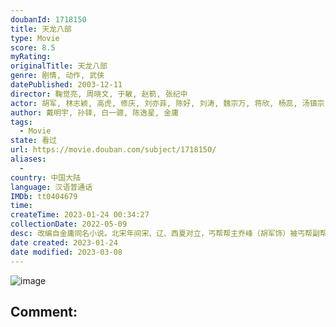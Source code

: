 ```yaml
---
doubanId: 1718150
title: 天龙八部
type: Movie
score: 8.5
myRating: 
originalTitle: 天龙八部
genre: 剧情, 动作, 武侠
datePublished: 2003-12-11
director: 鞠觉亮, 周晓文, 于敏, 赵箭, 张纪中
actor: 胡军, 林志颖, 高虎, 修庆, 刘亦菲, 陈好, 刘涛, 魏宗万, 蒋欣, 杨蕊, 汤镇宗, 舒畅, 申军谊, 计春华, 石兰, 马浴柯, 李勇勇, 王璐瑶, 彭丹, 高远, 钟丽缇, 阮丹宁, 王祎, 王海珍, 任泽巍, 刘立伟, 张衡平, 李彧, 赵雍, 修革, 巴音, 谢雨欣, 张谦, 晋松, 郑爽, 孙蛟龙, 许还山, 张纪中, 马仑, 黄小蕾, 刘仲元, 周晓文, 杨念生, 许敬义, 陆建艺, 李菁菁, 廖琪瑛, 应宝林, 吕士刚, 扎西, 金雁, 张楠, 纪元, 张伸, 张彤, 李立宏, 周玉洁, 陶吉新, 于博宁, 郭军, 王文升, 鄂布斯
author: 戴明宇, 孙铎, 白一骢, 陈逸星, 金庸
tags:
  - Movie
state: 看过
url: https://movie.douban.com/subject/1718150/
aliases:
  - 
country: 中国大陆
language: 汉语普通话
IMDb: tt0404679
time: 
createTime: 2023-01-24 00:34:27
collectionDate: 2022-05-09
desc: 改编自金庸同名小说。北宋年间宋、辽、西夏对立，丐帮帮主乔峰（胡军饰）被丐帮副帮主马大元之妻康敏所害，被武林所不齿，乔峰为查出真相为自己平反开始了调查之路，却引发了更大的纠葛。他在调查途中遇上了大理段...
date created: 2023-01-24
date modified: 2023-03-08
---
```


![image](p2277689840.jpg)

Comment:
---
